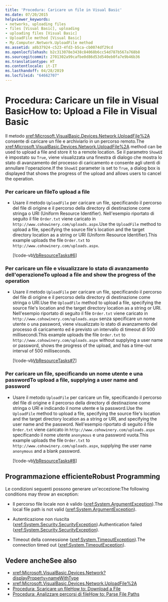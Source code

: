 ```yaml
---
title: 'Procedura: Caricare un file in Visual Basic'
ms.date: 07/20/2015
helpviewer_keywords:
- networks, uploading files
- files [Visual Basic], uploading
- uploading files [Visual Basic]
- UploadFile method [Visual Basic]
- My.Computer.Network.UploadFile method
ms.assetid: a8b37924-c523-4fd3-b5ca-cb0074df29cd
ms.openlocfilehash: b2c313078e3438c84068b6cc54d787b567a768b8
ms.sourcegitcommit: 2701302a99cafbe0d86d53d540eb0fa7e9b46b36
ms.translationtype: HT
ms.contentlocale: it-IT
ms.lasthandoff: 04/28/2019
ms.locfileid: "64662707"
---
```

# <a name="how-to-upload-a-file-in-visual-basic"></a><span data-ttu-id="ada1a-102">Procedura: Caricare un file in Visual Basic</span><span class="sxs-lookup"><span data-stu-id="ada1a-102">How to: Upload a File in Visual Basic</span></span>
<span data-ttu-id="ada1a-103">Il metodo <xref:Microsoft.VisualBasic.Devices.Network.UploadFile%2A> consente di caricare un file e archiviarlo in un percorso remoto.</span><span class="sxs-lookup"><span data-stu-id="ada1a-103">The <xref:Microsoft.VisualBasic.Devices.Network.UploadFile%2A> method can be used to upload a file and store it to a remote location.</span></span> <span data-ttu-id="ada1a-104">Se il parametro `ShowUI` è impostato su `True`, viene visualizzata una finestra di dialogo che mostra lo stato di avanzamento del processo di caricamento e consente agli utenti di annullare l'operazione.</span><span class="sxs-lookup"><span data-stu-id="ada1a-104">If the `ShowUI` parameter is set to `True`, a dialog box is displayed that shows the progress of the upload and allows users to cancel the operation.</span></span>  
  
### <a name="to-upload-a-file"></a><span data-ttu-id="ada1a-105">Per caricare un file</span><span class="sxs-lookup"><span data-stu-id="ada1a-105">To upload a file</span></span>  
  
- <span data-ttu-id="ada1a-106">Usare il metodo `UploadFile` per caricare un file, specificando il percorso del file di origine e il percorso della directory di destinazione come stringa o URI (Uniform Resource Identifier). Nell'esempio riportato di seguito il file `Order.txt` viene caricato in `http://www.cohowinery.com/uploads.aspx`.</span><span class="sxs-lookup"><span data-stu-id="ada1a-106">Use the `UploadFile` method to upload a file, specifying the source file's location and the target directory location as a string or URI (Uniform Resource Identifier).This example uploads the file `Order.txt` to `http://www.cohowinery.com/uploads.aspx`.</span></span>  
  
     [!code-vb[VbResourceTasks#6](~/samples/snippets/visualbasic/VS_Snippets_VBCSharp/VbResourceTasks/VB/Class1.vb#6)]  
  
### <a name="to-upload-a-file-and-show-the-progress-of-the-operation"></a><span data-ttu-id="ada1a-107">Per caricare un file e visualizzare lo stato di avanzamento dell'operazione</span><span class="sxs-lookup"><span data-stu-id="ada1a-107">To upload a file and show the progress of the operation</span></span>  
  
- <span data-ttu-id="ada1a-108">Usare il metodo `UploadFile` per caricare un file, specificando il percorso del file di origine e il percorso della directory di destinazione come stringa o URI.</span><span class="sxs-lookup"><span data-stu-id="ada1a-108">Use the `UploadFile` method to upload a file, specifying the source file's location and the target directory location as a string or URI.</span></span> <span data-ttu-id="ada1a-109">Nell'esempio riportato di seguito il file `Order.txt` viene caricato in `http://www.cohowinery.com/uploads.aspx` senza specificare un nome utente o una password, viene visualizzato lo stato di avanzamento del processo di caricamento ed è previsto un intervallo di timeout di 500 millisecondi.</span><span class="sxs-lookup"><span data-stu-id="ada1a-109">This example uploads the file `Order.txt` to `http://www.cohowinery.com/uploads.aspx` without supplying a user name or password, shows the progress of the upload, and has a time-out interval of 500 milliseconds.</span></span>  
  
     [!code-vb[VbResourceTasks#7](~/samples/snippets/visualbasic/VS_Snippets_VBCSharp/VbResourceTasks/VB/Class1.vb#7)]  
  
### <a name="to-upload-a-file-supplying-a-user-name-and-password"></a><span data-ttu-id="ada1a-110">Per caricare un file, specificando un nome utente e una password</span><span class="sxs-lookup"><span data-stu-id="ada1a-110">To upload a file, supplying a user name and password</span></span>  
  
- <span data-ttu-id="ada1a-111">Usare il metodo `UploadFile` per caricare un file, specificando il percorso del file di origine e il percorso della directory di destinazione come stringa o URI e indicando il nome utente e la password.</span><span class="sxs-lookup"><span data-stu-id="ada1a-111">Use the `UploadFile` method to upload a file, specifying the source file's location and the target directory location as a string or URI, and specifying the user name and the password.</span></span> <span data-ttu-id="ada1a-112">Nell'esempio riportato di seguito il file `Order.txt` viene caricato in `http://www.cohowinery.com/uploads.aspx` specificando il nome utente `anonymous` e una password vuota.</span><span class="sxs-lookup"><span data-stu-id="ada1a-112">This example uploads the file `Order.txt` to `http://www.cohowinery.com/uploads.aspx`, supplying the user name `anonymous` and a blank password.</span></span>  
  
     [!code-vb[VbResourceTasks#8](~/samples/snippets/visualbasic/VS_Snippets_VBCSharp/VbResourceTasks/VB/Class1.vb#8)]  
  
## <a name="robust-programming"></a><span data-ttu-id="ada1a-113">Programmazione efficiente</span><span class="sxs-lookup"><span data-stu-id="ada1a-113">Robust Programming</span></span>  
 <span data-ttu-id="ada1a-114">Le condizioni seguenti possono generare un'eccezione:</span><span class="sxs-lookup"><span data-stu-id="ada1a-114">The following conditions may throw an exception:</span></span>  
  
- <span data-ttu-id="ada1a-115">Il percorso file locale non è valido (<xref:System.ArgumentException>).</span><span class="sxs-lookup"><span data-stu-id="ada1a-115">The local file path is not valid (<xref:System.ArgumentException>).</span></span>  
  
- <span data-ttu-id="ada1a-116">Autenticazione non riuscita (<xref:System.Security.SecurityException>).</span><span class="sxs-lookup"><span data-stu-id="ada1a-116">Authentication failed (<xref:System.Security.SecurityException>).</span></span>  
  
- <span data-ttu-id="ada1a-117">Timeout della connessione (<xref:System.TimeoutException>).</span><span class="sxs-lookup"><span data-stu-id="ada1a-117">The connection timed out (<xref:System.TimeoutException>).</span></span>  
  
## <a name="see-also"></a><span data-ttu-id="ada1a-118">Vedere anche</span><span class="sxs-lookup"><span data-stu-id="ada1a-118">See also</span></span>

- <xref:Microsoft.VisualBasic.Devices.Network?displayProperty=nameWithType>
- <xref:Microsoft.VisualBasic.Devices.Network.UploadFile%2A>
- [<span data-ttu-id="ada1a-119">Procedura: Scaricare un file</span><span class="sxs-lookup"><span data-stu-id="ada1a-119">How to: Download a File</span></span>](../../../../visual-basic/developing-apps/programming/computer-resources/how-to-download-a-file.md)
- [<span data-ttu-id="ada1a-120">Procedura: Analizzare percorsi di file</span><span class="sxs-lookup"><span data-stu-id="ada1a-120">How to: Parse File Paths</span></span>](../../../../visual-basic/developing-apps/programming/drives-directories-files/how-to-parse-file-paths.md)

